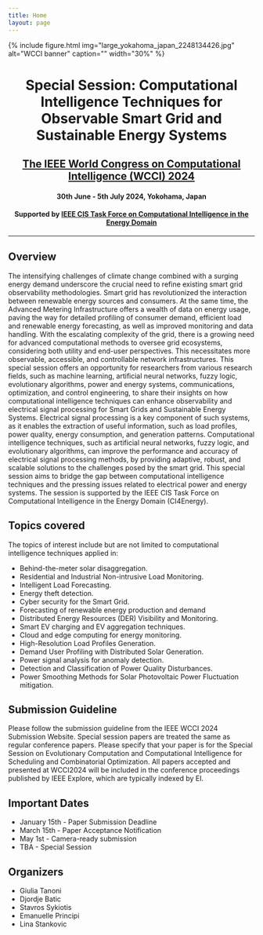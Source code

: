 ```yaml
---
title: Home
layout: page
---
```


{% include figure.html img="large_yokahoma_japan_2248134426.jpg" alt="WCCI banner" caption="" width="30%" %}

<h1 style="text-align: center;"> Special Session: Computational Intelligence Techniques for Observable Smart Grid and Sustainable Energy Systems</h1>
<h2 style="text-align: center;"><a href="https://2024.ieeewcci.org/">The IEEE World Congress on Computational Intelligence (WCCI) 2024</a></h2>
<h4 style="text-align: center;"> 30th June - 5th July 2024, Yokohama, Japan</h4>
<h4 style="text-align: center;"> Supported by <a href="http://www.gecad.isep.ipp.pt/ci4energy/">IEEE CIS Task Force on Computational Intelligence in the Energy Domain</a></h4>

---

## Overview

The intensifying challenges of climate change combined with a surging energy demand 
underscore the crucial need to refine existing smart grid observability methodologies. Smart 
grid has revolutionized the interaction between renewable energy sources and consumers. 
At the same time, the Advanced Metering Infrastructure offers a wealth of data on energy 
usage, paving the way for detailed profiling of consumer demand, efficient load and 
renewable energy forecasting, as well as improved monitoring and data handling.
With the escalating complexity of the grid, there is a growing need for advanced 
computational methods to oversee grid ecosystems, considering both utility and end-user 
perspectives. This necessitates more observable, accessible, and controllable network 
infrastructures.
This special session offers an opportunity for researchers from various research fields, such 
as machine learning, artificial neural networks, fuzzy logic, evolutionary algorithms, power 
and energy systems, communications, optimization, and control engineering, to share their 
insights on how computational intelligence techniques can enhance observability and 
electrical signal processing for Smart Grids and Sustainable Energy Systems.
Electrical signal processing is a key component of such systems, as it enables the extraction 
of useful information, such as load profiles, power quality, energy consumption, and 
generation patterns. Computational intelligence techniques, such as artificial neural 
networks, fuzzy logic, and evolutionary algorithms, can improve the performance and 
accuracy of electrical signal processing methods, by providing adaptive, robust, and scalable 
solutions to the challenges posed by the smart grid.
This special session aims to bridge the gap between computational intelligence techniques 
and the pressing issues related to electrical power and energy systems. The session is 
supported by the IEEE CIS Task Force on Computational Intelligence in the Energy Domain (CI4Energy).

## Topics covered

The topics of interest include but are not limited to computational intelligence techniques 
applied in:
* Behind-the-meter solar disaggregation.
* Residential and Industrial Non-intrusive Load Monitoring.
* Intelligent Load Forecasting.
* Energy theft detection.
* Cyber security for the Smart Grid.
* Forecasting of renewable energy production and demand
* Distributed Energy Resources (DER) Visibility and Monitoring.
* Smart EV charging and EV aggregation techniques.
* Cloud and edge computing for energy monitoring.
* High-Resolution Load Profiles Generation.
* Demand User Profiling with Distributed Solar Generation.
* Power signal analysis for anomaly detection.
* Detection and Classification of Power Quality Disturbances.
* Power Smoothing Methods for Solar Photovoltaic Power Fluctuation mitigation.

## Submission Guideline

Please follow the submission guideline from the IEEE WCCI 2024 Submission Website. Special session papers are treated the same as regular conference papers. Please specify that your paper is for the Special Session on Evolutionary Computation and Computational Intelligence for Scheduling and Combinatorial Optimization. All papers accepted and presented at WCCI2024 will be included in the conference proceedings published by IEEE Explore, which are typically indexed by EI.

## Important Dates

- January 15th - Paper Submission Deadline
- March 15th - Paper Acceptance Notification
- May 1st - Camera-ready submission
- TBA - Special Session

## Organizers

- Giulia Tanoni
- Djordje Batic
- Stavros Sykiotis
- Emanuelle Principi
- Lina Stankovic